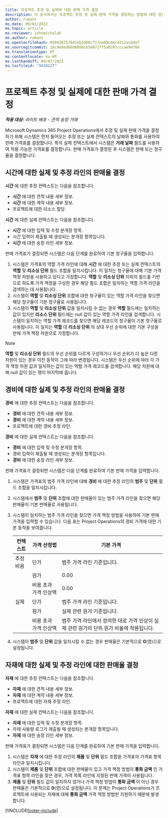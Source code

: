 ```yaml
---
title: 프로젝트 추정 및 실제에 대한 판매 가격 결정
description: 이 문서에서는 프로젝트 추정 및 실제 판매 가격을 결정하는 방법에 대한 정보를 제공합니다.
author: rumant
ms.date: 09/01/2022
ms.topic: article
ms.reviewer: johnmichalak
ms.author: rumant
ms.openlocfilehash: 6504302578d1eb3d00c717ea93cd4c4212acb4e7
ms.sourcegitcommit: 16c9eded66d60d4c654872ff5a0267cccae9ef0e
ms.translationtype: HT
ms.contentlocale: ko-KR
ms.lasthandoff: 09/07/2022
ms.locfileid: "9410127"
---
```

# <a name="determine-sales-prices-for-project-estimates-and-actuals"></a>프로젝트 추정 및 실제에 대한 판매 가격 결정

_**적용 대상:** 라이트 배포 - 견적 송장 거래_

Microsoft Dynamics 365 Project Operations에서 추정 및 실제 판매 가격을 결정하기 위해 시스템은 먼저 들어오는 추정 또는 실제 컨텍스트의 날짜와 통화를 사용하여 판매 가격표를 결정합니다. 특히 실제 컨텍스트에서 시스템은 **거래 날짜** 필드를 사용하여 적용 가능한 가격표를 결정합니다. 판매 가격표가 결정된 후 시스템은 판매 또는 청구율을 결정합니다.

## <a name="determining-sales-rates-on-actual-and-estimate-lines-for-time"></a>시간에 대한 실제 및 추정 라인의 판매율 결정

**시간** 에 대한 추정 컨텍스트는 다음을 참조합니다.

- **시간** 에 대한 견적 내용 세부 정보.
- **시간** 에 대한 계약 내용 세부 정보.
- 프로젝트에 대한 리소스 할당.

**시간** 에 대한 실제 컨텍스트는 다음을 참조합니다.

- **시간** 에 대한 입력 및 수정 분개장 항목.
- 시간 입력이 제출될 때 생성되는 분개장 항목입니다.
- **시간** 에 대한 송장 라인 세부 정보. 

판매 가격표가 결정되면 시스템은 다음 단계를 완료하여 기본 청구율을 입력합니다.

1. 시스템은 가격표의 역할 가격 라인에 대해 **시간** 에 대한 추정 또는 실제 컨텍스트의 **역할** 및 **리소싱 단위** 필드 조합을 일치시킵니다. 이 일치는 청구율에 대해 기본 가격 책정 차원을 사용하고 있다고 가정합니다. **역할** 및 **리소싱 단위** 이외의 필드를 기반으로 하도록 가격 책정을 구성한 경우 해당 필드 조합은 일치하는 역할 가격 라인을 검색하는 데 사용됩니다.
1. 시스템이 **역할** 및 **리소싱 단위** 조합에 대한 청구율이 있는 역할 가격 라인을 찾으면 해당 청구율이 기본 청구율로 사용됩니다.
1. 시스템이 **역할** 및 **리소싱 단위** 값을 일치시킬 수 없는 경우 **역할** 필드에는 일치하는 값이 있지만 **리소스 단위** 필드에는 null 값이 있는 역할 가격 라인을 검색합니다. 시스템이 일치하는 역할 가격 레코드를 찾으면 해당 레코드의 청구율이 기본 청구율로 사용됩니다. 이 일치는 **역할** 대 **리소싱 단위** 의 상대 우선 순위에 대한 기본 구성을 판매 가격 책정 차원으로 가정합니다.

> [!NOTE]
> **역할** 및 **리소싱 단위** 필드의 우선 순위를 다르게 구성하거나 우선 순위가 더 높은 다른 차원이 있는 경우 이전 동작이 그에 따라 변경됩니다. 시스템은 우선 순위에 따라 각 가격 책정 차원 값과 일치하는 값이 있는 역할 가격 레코드를 검색합니다. 해당 차원에 대해 null 값이 있는 행이 마지막에 옵니다.

## <a name="determining-sales-rates-on-actual-and-estimate-lines-for-expense"></a>경비에 대한 실제 및 추정 라인의 판매율 결정

**경비** 에 대한 추정 컨텍스트는 다음을 참조합니다.

- **경비** 에 대한 견적 내용 세부 정보.
- **경비** 에 대한 계약 내용 세부 정보.
- 프로젝트에 대한 경비 추정 라인.

**경비** 에 대한 실제 컨텍스트는 다음을 참조합니다.

- **경비** 에 대한 입력 및 수정 분개장 항목.
- 경비 입력이 제출될 때 생성되는 분개장 항목입니다.
- **경비** 에 대한 송장 라인 세부 정보. 

판매 가격표가 결정되면 시스템은 다음 단계를 완료하여 기본 판매 가격을 입력합니다.

1. 시스템은 가격표의 범주 가격 라인에 대해 **경비** 에 대한 추정 라인의 **범주** 및 **단위** 필드 조합을 일치시킵니다.
1. 시스템에서 **범주** 및 **단위** 조합에 대한 판매율이 있는 범주 가격 라인을 찾으면 해당 판매율이 기본 판매율로 사용됩니다.
1. 시스템이 일치하는 범주 가격 라인을 찾으면 가격 책정 방법을 사용하여 기본 판매 가격을 입력할 수 있습니다. 다음 표는 Project Operations의 경비 가격에 대한 기본 동작을 보여줍니다.

    | 컨텍스트 | 가격 산정법 | 기본 가격 |
    | --- | --- | --- |
    | 추정 비용 | 단가 | 범주 가격 라인 기준입니다. |
    |        | 원가 | 0.00 |
    |        | 비용 초과 가격 인상액 | 0.00 |
    | 실제 | 단가 | 범주 가격 라인 기준입니다. |
    |        | 원가 | 실제 관련 원가 기준입니다. |
    |        | 비용 초과 가격 인상액 | 범주 가격 라인에서 정의한 대로 가격 인상이 실제 관련 원가의 단위 원가 비율에 적용됩니다. |

1. 시스템이 **범주** 및 **단위** 값을 일치시킬 수 없는 경우 판매율은 기본적으로 **0**(영)으로 설정됩니다.

## <a name="determining-sales-rates-on-actual-and-estimate-lines-for-material"></a>자재에 대한 실제 및 추정 라인에 대한 판매율 결정

**자재** 에 대한 추정 컨텍스트는 다음을 참조합니다.

- **자재** 에 대한 견적 내용 세부 정보.
- **자재** 에 대한 계약 내용 세부 정보.
- 프로젝트에 대한 자재 추정 라인.

**자재** 에 대한 실제 컨텍스트는 다음을 참조합니다.

- **자재** 에 대한 입력 및 수정 분개장 항목.
- 자재 사용량 로그가 제출될 때 생성되는 분개장 항목입니다.
- **자재** 에 대한 송장 라인 세부 정보. 

판매 가격표가 결정되면 시스템은 다음 단계를 완료하여 기본 판매 가격을 입력합니다.

1. 시스템은 **자재** 에 대한 추정 라인의 **제품** 및 **단위** 필드 조합을 가격표의 가격표 항목 라인과 일치시킵니다.
1. 시스템이 **제품** 및 **단위** 조합에 대한 판매율이 있고 가격 책정 방법이 **통화 금액** 인 가격표 항목 라인을 찾은 경우, 가격 목록 라인에 지정된 판매 가격이 사용됩니다. 
1. **제품** 및 **단위** 필드 값이 일치하지 않거나 가격 책정 방법이 **통화 금액** 이 아닌 경우 판매율은 기본적으로 **0**(영)으로 설정됩니다. 이 문제는 Project Operations가 프로젝트에 사용되는 자재에 대해 **통화 금액** 가격 책정 방법만 지원하기 때문에 발생합니다.

[!INCLUDE[footer-include](../../includes/footer-banner.md)]
